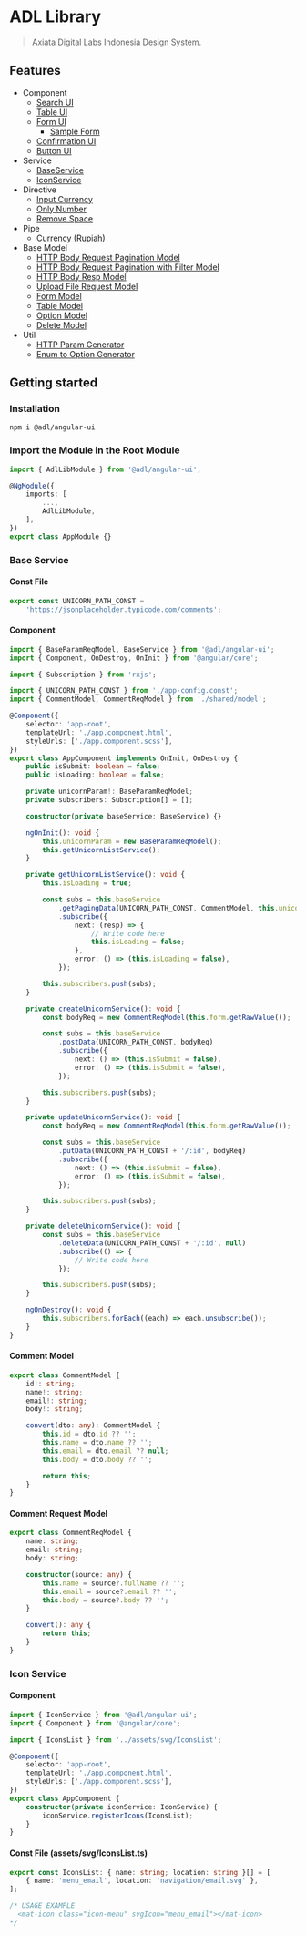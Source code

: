 # ADL Library

> Axiata Digital Labs Indonesia Design System.

## Features

- Component
  - [Search UI](https://github.com/abudygold/Angular-UI?tab=readme-ov-file#search-ui-component)
  - [Table UI](https://github.com/abudygold/Angular-UI/blob/main/README-TABLE.md)
  - [Form UI](https://github.com/abudygold/Angular-UI/blob/main/README-FORM.md#input-text-dropdown-checkbox-and-radio-button)
    - [Sample Form](https://github.com/abudygold/Angular-UI/blob/main/README-FORM.md#form-ui-component-sample-form)
  - [Confirmation UI](https://github.com/abudygold/Angular-UI/blob/main/README-CONFIRMATION.md)
  - [Button UI](https://github.com/abudygold/Angular-UI?tab=readme-ov-file#button-ui-component)
- Service
  - [BaseService](https://github.com/abudygold/Angular-UI/blob/main/README-SERVICE.md#base-service)
  - [IconService](https://github.com/abudygold/Angular-UI/blob/main/README-SERVICE.md#icon-service)
- Directive
  - [Input Currency](https://github.com/abudygold/Angular-UI/blob/main/README-DIRECTIVE.md#input-currency)
  - [Only Number](https://github.com/abudygold/Angular-UI/blob/main/README-DIRECTIVE.md#only-number)
  - [Remove Space](https://github.com/abudygold/Angular-UI/blob/main/README-DIRECTIVE.md#remove-space)
- Pipe
  - [Currency (Rupiah)](https://github.com/abudygold/Angular-UI?tab=readme-ov-file#currency-rupiah)
- Base Model
  - [HTTP Body Request Pagination Model](https://github.com/abudygold/Angular-UI/blob/main/README-MODEL.md#http-body-request-pagination-model)
  - [HTTP Body Request Pagination with Filter Model](https://github.com/abudygold/Angular-UI/blob/main/README-MODEL.md#http-body-request-pagination-with-filter-model)
  - [HTTP Body Resp Model](https://github.com/abudygold/Angular-UI/blob/main/README-MODEL.md#http-body-resp-model)
  - [Upload File Request Model](https://github.com/abudygold/Angular-UI/blob/main/README-MODEL.md#upload-file-request-model)
  - [Form Model](https://github.com/abudygold/Angular-UI/blob/main/README-MODEL.md#form-model)
  - [Table Model](https://github.com/abudygold/Angular-UI/blob/main/README-MODEL.md#table-model)
  - [Option Model](https://github.com/abudygold/Angular-UI/blob/main/README-MODEL.md#option-model)
  - [Delete Model](https://github.com/abudygold/Angular-UI/blob/main/README-MODEL.md#delete-model)
- Util
  - [HTTP Param Generator](https://github.com/abudygold/Angular-UI/blob/main/README-UTIL.md#http-param-generator)
  - [Enum to Option Generator](https://github.com/abudygold/Angular-UI/blob/main/README-UTIL.md#enum-to-option-generator)

## Getting started

### Installation

```shell
npm i @adl/angular-ui
```

### Import the Module in the Root Module

```typescript
import { AdlLibModule } from '@adl/angular-ui';

@NgModule({
	imports: [
		...,
		AdlLibModule,
	],
})
export class AppModule {}
```

### Base Service

#### Const File

```typescript
export const UNICORN_PATH_CONST =
	'https://jsonplaceholder.typicode.com/comments';
```

#### Component

```typescript
import { BaseParamReqModel, BaseService } from '@adl/angular-ui';
import { Component, OnDestroy, OnInit } from '@angular/core';

import { Subscription } from 'rxjs';

import { UNICORN_PATH_CONST } from './app-config.const';
import { CommentModel, CommentReqModel } from './shared/model';

@Component({
	selector: 'app-root',
	templateUrl: './app.component.html',
	styleUrls: ['./app.component.scss'],
})
export class AppComponent implements OnInit, OnDestroy {
	public isSubmit: boolean = false;
	public isLoading: boolean = false;

	private unicornParam!: BaseParamReqModel;
	private subscribers: Subscription[] = [];

	constructor(private baseService: BaseService) {}

	ngOnInit(): void {
		this.unicornParam = new BaseParamReqModel();
		this.getUnicornListService();
	}

	private getUnicornListService(): void {
		this.isLoading = true;

		const subs = this.baseService
			.getPagingData(UNICORN_PATH_CONST, CommentModel, this.unicornParam)
			.subscribe({
				next: (resp) => {
					// Write code here
					this.isLoading = false;
				},
				error: () => (this.isLoading = false),
			});

		this.subscribers.push(subs);
	}

	private createUnicornService(): void {
		const bodyReq = new CommentReqModel(this.form.getRawValue());

		const subs = this.baseService
			.postData(UNICORN_PATH_CONST, bodyReq)
			.subscribe({
				next: () => (this.isSubmit = false),
				error: () => (this.isSubmit = false),
			});

		this.subscribers.push(subs);
	}

	private updateUnicornService(): void {
		const bodyReq = new CommentReqModel(this.form.getRawValue());

		const subs = this.baseService
			.putData(UNICORN_PATH_CONST + '/:id', bodyReq)
			.subscribe({
				next: () => (this.isSubmit = false),
				error: () => (this.isSubmit = false),
			});

		this.subscribers.push(subs);
	}

	private deleteUnicornService(): void {
		const subs = this.baseService
			.deleteData(UNICORN_PATH_CONST + '/:id', null)
			.subscribe(() => {
				// Write code here
			});

		this.subscribers.push(subs);
	}

	ngOnDestroy(): void {
		this.subscribers.forEach((each) => each.unsubscribe());
	}
}
```

#### Comment Model

```typescript
export class CommentModel {
	id!: string;
	name!: string;
	email!: string;
	body!: string;

	convert(dto: any): CommentModel {
		this.id = dto.id ?? '';
		this.name = dto.name ?? '';
		this.email = dto.email ?? null;
		this.body = dto.body ?? '';

		return this;
	}
}
```

#### Comment Request Model

```typescript
export class CommentReqModel {
	name: string;
	email: string;
	body: string;

	constructor(source: any) {
		this.name = source?.fullName ?? '';
		this.email = source?.email ?? '';
		this.body = source?.body ?? '';
	}

	convert(): any {
		return this;
	}
}
```

### Icon Service

#### Component

```typescript
import { IconService } from '@adl/angular-ui';
import { Component } from '@angular/core';

import { IconsList } from '../assets/svg/IconsList';

@Component({
	selector: 'app-root',
	templateUrl: './app.component.html',
	styleUrls: ['./app.component.scss'],
})
export class AppComponent {
	constructor(private iconService: IconService) {
		iconService.registerIcons(IconsList);
	}
}
```

#### Const File (assets/svg/IconsList.ts)

```typescript
export const IconsList: { name: string; location: string }[] = [
	{ name: 'menu_email', location: 'navigation/email.svg' },
];

/* USAGE EXAMPLE 
  <mat-icon class="icon-menu" svgIcon="menu_email"></mat-icon>
*/
```
